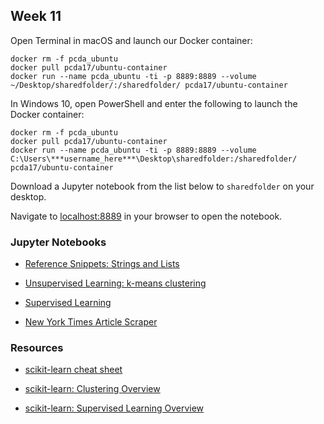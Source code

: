 ## Week 11


Open Terminal in macOS and launch our Docker container:

```
docker rm -f pcda_ubuntu
docker pull pcda17/ubuntu-container
docker run --name pcda_ubuntu -ti -p 8889:8889 --volume ~/Desktop/sharedfolder/:/sharedfolder/ pcda17/ubuntu-container
```

In Windows 10, open PowerShell and enter the following to launch the Docker container:

```
docker rm -f pcda_ubuntu
docker pull pcda17/ubuntu-container
docker run --name pcda_ubuntu -ti -p 8889:8889 --volume C:\Users\***username_here***\Desktop\sharedfolder:/sharedfolder/ pcda17/ubuntu-container
```

Download a Jupyter notebook from the list below to `sharedfolder` on your desktop.


Navigate to [localhost:8889](localhost:8889) in your browser to open the notebook.


### Jupyter Notebooks

- [Reference Snippets: Strings and Lists](https://github.com/pcda17/pcda17.github.io/blob/master/Reference_Snippets_--_Strings_and_Lists.ipynb)

- [Unsupervised Learning: k-means clustering](https://github.com/pcda17/pcda17.github.io/blob/master/Week-11.1_Clustering.ipynb)

- [Supervised Learning](https://github.com/pcda17/pcda17.github.io/blob/master/Week-11.2_Supervised-learning.ipynb)

- [New York Times Article Scraper](https://github.com/pcda17/pcda17.github.io/blob/master/Week-11_NYT_Article_Scrape.ipynb)

### Resources

- [scikit-learn cheat sheet](https://s3.amazonaws.com/assets.datacamp.com/blog_assets/Scikit_Learn_Cheat_Sheet_Python.pdf)

- [scikit-learn: Clustering Overview](http://scikit-learn.org/stable/modules/clustering.html)

- [scikit-learn: Supervised Learning Overview](http://scikit-learn.org/stable/tutorial/statistical_inference/supervised_learning.html)

